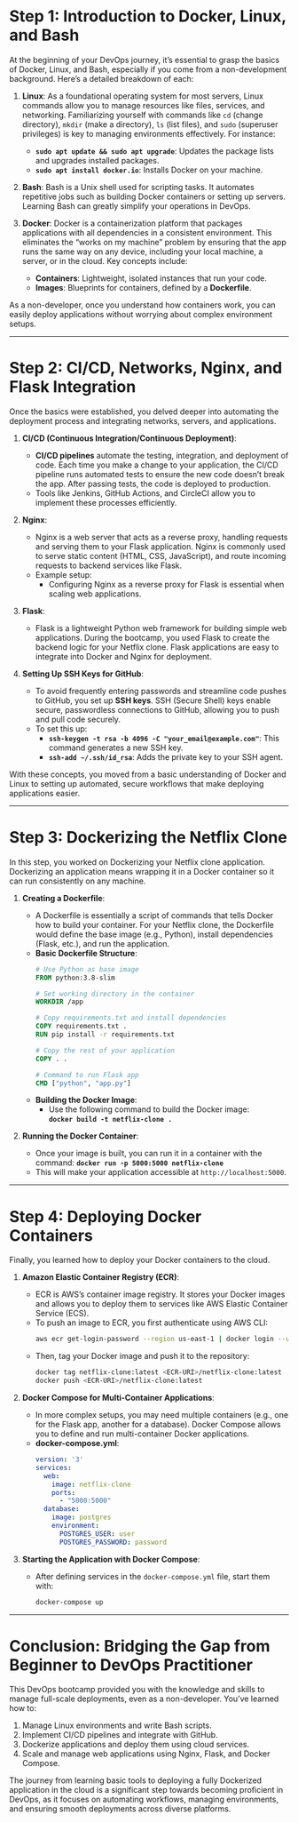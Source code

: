 
# Step 1: Introduction to Docker, Linux, and Bash
At the beginning of your DevOps journey, it’s essential to grasp the basics of Docker, Linux, and Bash, especially if you come from a non-development background. Here’s a detailed breakdown of each:

1. **Linux**: As a foundational operating system for most servers, Linux commands allow you to manage resources like files, services, and networking. Familiarizing yourself with commands like `cd` (change directory), `mkdir` (make a directory), `ls` (list files), and `sudo` (superuser privileges) is key to managing environments effectively. For instance:
   - **`sudo apt update && sudo apt upgrade`**: Updates the package lists and upgrades installed packages.
   - **`sudo apt install docker.io`**: Installs Docker on your machine.
   
2. **Bash**: Bash is a Unix shell used for scripting tasks. It automates repetitive jobs such as building Docker containers or setting up servers. Learning Bash can greatly simplify your operations in DevOps.

3. **Docker**: Docker is a containerization platform that packages applications with all dependencies in a consistent environment. This eliminates the “works on my machine” problem by ensuring that the app runs the same way on any device, including your local machine, a server, or in the cloud. Key concepts include:
   - **Containers**: Lightweight, isolated instances that run your code.
   - **Images**: Blueprints for containers, defined by a **Dockerfile**.

As a non-developer, once you understand how containers work, you can easily deploy applications without worrying about complex environment setups.

---

# Step 2: CI/CD, Networks, Nginx, and Flask Integration
Once the basics were established, you delved deeper into automating the deployment process and integrating networks, servers, and applications.

1. **CI/CD (Continuous Integration/Continuous Deployment)**:
   - **CI/CD pipelines** automate the testing, integration, and deployment of code. Each time you make a change to your application, the CI/CD pipeline runs automated tests to ensure the new code doesn’t break the app. After passing tests, the code is deployed to production.
   - Tools like Jenkins, GitHub Actions, and CircleCI allow you to implement these processes efficiently.

2. **Nginx**:
   - Nginx is a web server that acts as a reverse proxy, handling requests and serving them to your Flask application. Nginx is commonly used to serve static content (HTML, CSS, JavaScript), and route incoming requests to backend services like Flask.
   - Example setup:
     - Configuring Nginx as a reverse proxy for Flask is essential when scaling web applications.

3. **Flask**:
   - Flask is a lightweight Python web framework for building simple web applications. During the bootcamp, you used Flask to create the backend logic for your Netflix clone. Flask applications are easy to integrate into Docker and Nginx for deployment.

4. **Setting Up SSH Keys for GitHub**:
   - To avoid frequently entering passwords and streamline code pushes to GitHub, you set up **SSH keys**. SSH (Secure Shell) keys enable secure, passwordless connections to GitHub, allowing you to push and pull code securely.
   - To set this up:
     - **`ssh-keygen -t rsa -b 4096 -C "your_email@example.com"`**: This command generates a new SSH key.
     - **`ssh-add ~/.ssh/id_rsa`**: Adds the private key to your SSH agent.

With these concepts, you moved from a basic understanding of Docker and Linux to setting up automated, secure workflows that make deploying applications easier.

---

# Step 3: Dockerizing the Netflix Clone
In this step, you worked on Dockerizing your Netflix clone application. Dockerizing an application means wrapping it in a Docker container so it can run consistently on any machine.

1. **Creating a Dockerfile**:
   - A Dockerfile is essentially a script of commands that tells Docker how to build your container. For your Netflix clone, the Dockerfile would define the base image (e.g., Python), install dependencies (Flask, etc.), and run the application.
   - **Basic Dockerfile Structure**:
     ```Dockerfile
     # Use Python as base image
     FROM python:3.8-slim

     # Set working directory in the container
     WORKDIR /app

     # Copy requirements.txt and install dependencies
     COPY requirements.txt .
     RUN pip install -r requirements.txt

     # Copy the rest of your application
     COPY . .

     # Command to run Flask app
     CMD ["python", "app.py"]
     ```
   - **Building the Docker Image**:
     - Use the following command to build the Docker image:  
       **`docker build -t netflix-clone .`**

2. **Running the Docker Container**:
   - Once your image is built, you can run it in a container with the command:
     **`docker run -p 5000:5000 netflix-clone`**
   - This will make your application accessible at `http://localhost:5000`.

---

# Step 4: Deploying Docker Containers
Finally, you learned how to deploy your Docker containers to the cloud.

1. **Amazon Elastic Container Registry (ECR)**:
   - ECR is AWS’s container image registry. It stores your Docker images and allows you to deploy them to services like AWS Elastic Container Service (ECS).
   - To push an image to ECR, you first authenticate using AWS CLI:
     ```bash
     aws ecr get-login-password --region us-east-1 | docker login --username AWS --password-stdin <ECR-URI>
     ```
   - Then, tag your Docker image and push it to the repository:
     ```bash
     docker tag netflix-clone:latest <ECR-URI>/netflix-clone:latest
     docker push <ECR-URI>/netflix-clone:latest
     ```

2. **Docker Compose for Multi-Container Applications**:
   - In more complex setups, you may need multiple containers (e.g., one for the Flask app, another for a database). Docker Compose allows you to define and run multi-container Docker applications.
   - **docker-compose.yml**:
     ```yaml
     version: '3'
     services:
       web:
         image: netflix-clone
         ports:
           - "5000:5000"
       database:
         image: postgres
         environment:
           POSTGRES_USER: user
           POSTGRES_PASSWORD: password
     ```

3. **Starting the Application with Docker Compose**:
   - After defining services in the `docker-compose.yml` file, start them with:
     ```bash
     docker-compose up
     ```

---

# Conclusion: Bridging the Gap from Beginner to DevOps Practitioner
This DevOps bootcamp provided you with the knowledge and skills to manage full-scale deployments, even as a non-developer. You’ve learned how to:
1. Manage Linux environments and write Bash scripts.
2. Implement CI/CD pipelines and integrate with GitHub.
3. Dockerize applications and deploy them using cloud services.
4. Scale and manage web applications using Nginx, Flask, and Docker Compose.

The journey from learning basic tools to deploying a fully Dockerized application in the cloud is a significant step towards becoming proficient in DevOps, as it focuses on automating workflows, managing environments, and ensuring smooth deployments across diverse platforms.
